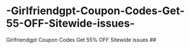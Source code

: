 # -Girlfriendgpt-Coupon-Codes-Get-55-OFF-Sitewide-issues-
 Girlfriendgpt Coupon Codes Get 55% OFF  Sitewide  issues ##
